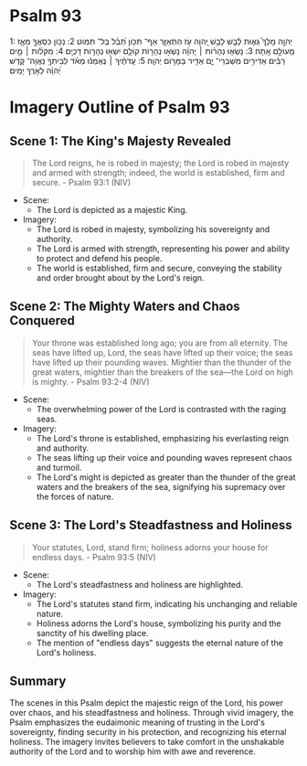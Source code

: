 # Psalm 93
1: יְהוָ֣ה מָלָךְ֮ גֵּא֪וּת לָ֫בֵ֥שׁ לָבֵ֣שׁ יְ֭הוָה עֹ֣ז הִתְאַזָּ֑ר אַף־ תִּכּ֥וֹן תֵּ֝בֵ֗ל בַּל־ תִּמּֽוֹט׃
2: נָכ֣וֹן כִּסְאֲךָ֣ מֵאָ֑ז מֵֽעוֹלָ֣ם אָֽתָּה׃
3: נָשְׂא֤וּ נְהָר֨וֹת ׀ יְֽהוָ֗ה נָשְׂא֣וּ נְהָר֣וֹת קוֹלָ֑ם יִשְׂא֖וּ נְהָר֣וֹת דָּכְיָֽם׃
4: מִקֹּל֨וֹת ׀ מַ֤יִם רַבִּ֗ים אַדִּירִ֣ים מִשְׁבְּרֵי־ יָ֑ם אַדִּ֖יר בַּמָּר֣וֹם יְהוָֽה׃
5: עֵֽדֹתֶ֨יךָ ׀ נֶאֶמְנ֬וּ מְאֹ֗ד לְבֵיתְךָ֥ נַאֲוָה־ קֹ֑דֶשׁ יְ֝הוָ֗ה לְאֹ֣רֶךְ יָמִֽים׃

# Imagery Outline of Psalm 93

## Scene 1: The King's Majesty Revealed

> The Lord reigns, he is robed in majesty; the Lord is robed in majesty and armed with strength; indeed, the world is established, firm and secure. - Psalm 93:1 (NIV)

- Scene:
  - The Lord is depicted as a majestic King.
- Imagery:
  - The Lord is robed in majesty, symbolizing his sovereignty and authority.
  - The Lord is armed with strength, representing his power and ability to protect and defend his people.
  - The world is established, firm and secure, conveying the stability and order brought about by the Lord's reign.


## Scene 2: The Mighty Waters and Chaos Conquered

> Your throne was established long ago; you are from all eternity. The seas have lifted up, Lord, the seas have lifted up their voice; the seas have lifted up their pounding waves. Mightier than the thunder of the great waters, mightier than the breakers of the sea—the Lord on high is mighty. - Psalm 93:2-4 (NIV)

- Scene:
  - The overwhelming power of the Lord is contrasted with the raging seas.
- Imagery:
  - The Lord's throne is established, emphasizing his everlasting reign and authority.
  - The seas lifting up their voice and pounding waves represent chaos and turmoil.
  - The Lord's might is depicted as greater than the thunder of the great waters and the breakers of the sea, signifying his supremacy over the forces of nature.


## Scene 3: The Lord's Steadfastness and Holiness

> Your statutes, Lord, stand firm; holiness adorns your house for endless days. - Psalm 93:5 (NIV)

- Scene:
  - The Lord's steadfastness and holiness are highlighted.
- Imagery:
  - The Lord's statutes stand firm, indicating his unchanging and reliable nature.
  - Holiness adorns the Lord's house, symbolizing his purity and the sanctity of his dwelling place.
  - The mention of "endless days" suggests the eternal nature of the Lord's holiness.

## Summary

The scenes in this Psalm depict the majestic reign of the Lord, his power over chaos, and his steadfastness and holiness. Through vivid imagery, the Psalm emphasizes the eudaimonic meaning of trusting in the Lord's sovereignty, finding security in his protection, and recognizing his eternal holiness. The imagery invites believers to take comfort in the unshakable authority of the Lord and to worship him with awe and reverence.